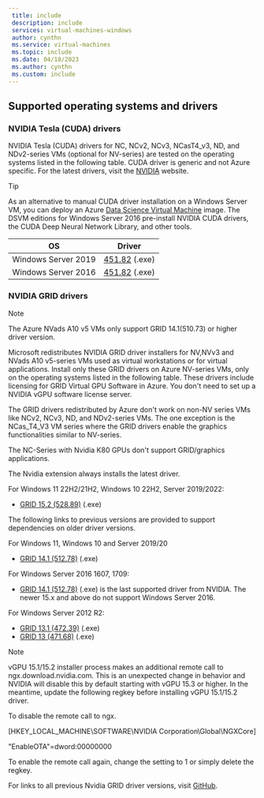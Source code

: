 ```yaml
---
 title: include
 description: include
 services: virtual-machines-windows
 author: cynthn
 ms.service: virtual-machines
 ms.topic: include
 ms.date: 04/18/2023
 ms.author: cynthn
 ms.custom: include
---
```


## Supported operating systems and drivers

### NVIDIA Tesla (CUDA) drivers

NVIDIA Tesla (CUDA) drivers for NC, NCv2, NCv3, NCasT4_v3, ND, and NDv2-series VMs (optional for NV-series) are tested on the operating systems listed in the following table. CUDA driver is generic and not Azure specific. For the latest drivers, visit the [NVIDIA](https://www.nvidia.com/) website.

> [!TIP]
> As an alternative to manual CUDA driver installation on a Windows Server VM, you can deploy an Azure [Data Science Virtual Machine](../articles/machine-learning/data-science-virtual-machine/overview.md) image. The DSVM editions for Windows Server 2016 pre-install NVIDIA CUDA drivers, the CUDA Deep Neural Network Library, and other tools.


| OS | Driver |
| -------- |------------- |
| Windows Server 2019 | [451.82](https://us.download.nvidia.com/tesla/451.82/451.82-tesla-desktop-winserver-2019-2016-international.exe) (.exe) |
| Windows Server 2016 | [451.82](https://us.download.nvidia.com/tesla/451.82/451.82-tesla-desktop-winserver-2019-2016-international.exe) (.exe) |

### NVIDIA GRID drivers
> [!Note]
> The Azure NVads A10 v5 VMs only support GRID 14.1(510.73) or higher driver version.
>

Microsoft redistributes NVIDIA GRID driver installers for NV,NVv3 and NVads A10 v5-series VMs used as virtual workstations or for virtual applications. Install only these GRID drivers on Azure NV-series VMs, only on the operating systems listed in the following table. These drivers include licensing for GRID Virtual GPU Software in Azure. You don't need to set up a NVIDIA vGPU software license server.

The GRID drivers redistributed by Azure don't work on non-NV series VMs like NCv2, NCv3, ND, and NDv2-series VMs. The one exception is the NCas_T4_V3 VM series where the GRID drivers enable the graphics functionalities similar to NV-series.

The NC-Series with Nvidia K80 GPUs don't support GRID/graphics applications.  

The Nvidia extension always installs the latest driver. 

For Windows 11 22H2/21H2, Windows 10 22H2, Server 2019/2022:

- [GRID 15.2 (528.89)](https://go.microsoft.com/fwlink/?linkid=874181) (.exe)

The following links to previous versions are provided to support dependencies on older driver versions.

For Windows 11, Windows 10  and Server 2019/20
- [GRID 14.1 (512.78)](https://download.microsoft.com/download/7/3/6/7361d1b9-08c8-4571-87aa-18cf671e71a0/512.78_grid_win10_win11_server2016_server2019_server2022_64bit_azure_swl.exe) (.exe) 

For Windows Server 2016 1607, 1709:
- [GRID 14.1 (512.78)](https://download.microsoft.com/download/7/3/6/7361d1b9-08c8-4571-87aa-18cf671e71a0/512.78_grid_win10_win11_server2016_server2019_server2022_64bit_azure_swl.exe) (.exe)  is the last supported driver from NVIDIA. The newer 15.x and above do not support Windows Server 2016. 

For Windows Server 2012 R2: 
- [GRID 13.1 (472.39)](https://download.microsoft.com/download/7/3/5/735a46dd-7d61-4852-8e34-28bce7f68727/472.39_grid_win8_win7_64bit_Azure-SWL.exe) (.exe)
- [GRID 13 (471.68)](https://download.microsoft.com/download/9/b/4/9b4d4f8d-7962-4a67-839b-37cc95756759/471.68_grid_winserver2012R2_64bit_azure_swl.exe) (.exe)

> [!Note]
> vGPU 15.1/15.2 installer process makes an additional remote call to ngx.download.nvidia.com. This is an unexpected change in behavior and NVIDIA will disable this by default starting with vGPU 15.3 or higher. In the meantime, update the following regkey before installing vGPU 15.1/15.2 driver.
> >
> To disable the remote call to ngx. 
>
>
>[HKEY_LOCAL_MACHINE\SOFTWARE\NVIDIA Corporation\Global\NGXCore]
>
>"EnableOTA"=dword:00000000
>
>To enable the remote call again, change the setting to 1 or simply delete the regkey.




For links to all previous Nvidia GRID driver versions, visit [GitHub](https://github.com/Azure/azhpc-extensions/blob/master/NvidiaGPU/resources.json).

